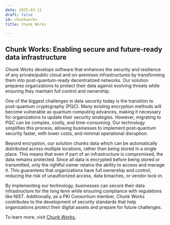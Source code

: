 ```yaml
---
date: 2025-03-11
draft: false
id: chunkworks
title: Chunk Works

---
```


## Chunk Works: Enabling secure and future-ready data infrastructure
Chunk Works develops software that enhances the security and resilience of any private/public cloud and on-premises infrastructures by transforming them into post-quantum-ready decentralized networks. Our solution prepares organizations to protect their data against evolving threats while ensuring they maintain full control and ownership.

One of the biggest challenges in data security today is the transition to post-quantum cryptography (PQC). Many existing encryption methods will become vulnerable as quantum computing advances, making it necessary for organizations to update their security strategies. However, migrating to PQC can be complex, costly, and time-consuming. Our technology simplifies this process, allowing businesses to implement post-quantum security faster, with lower costs, and minimal operational disruption.

Beyond encryption, our solution chunks data which can be automatically distributed across multiple locations, rather than being stored in a single place. This means that even if part of an infrastructure is compromised, the data remains protected. Since all data is encrypted before being stored or transmitted, only the rightful owner retains the ability to access and manage it. This guarantees that organizations have full ownership and control, reducing the risk of unauthorized access, data breaches, or vendor lock-in.

By implementing our technology, businesses can secure their data infrastructure for the long term while ensuring compliance with regulations like NIST. Additionally, as a PKI Consortium member, Chunk Works contributes to the development of security standards that help organizations protect their digital assets and prepare for future challenges.

To learn more, visit [Chunk Works.](https://chunkworks.net/)
